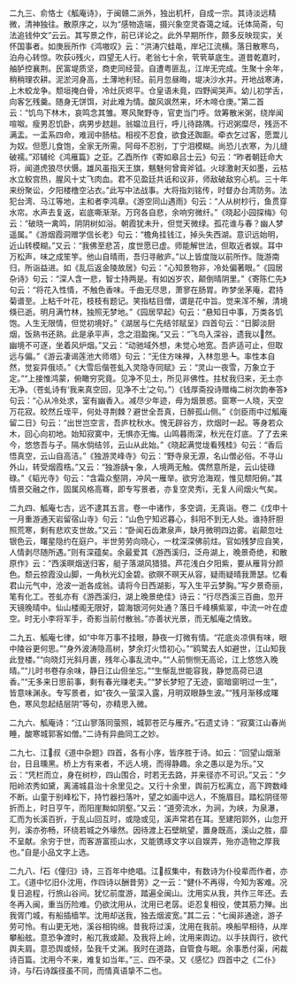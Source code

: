 <!-- { "loadSidebar": true } -->
二九三、俞恪士《觚庵诗》，于闽赣二派外，独出机杆，自成一宗。其诗淡远精微，清神独往。散原序之，以为“感物造端，摄兴象空灵杳蔼之域。讬体简斋，句法追钱仲文”云云。其写景之作，前已详论之。此外早期所作，颇多反映现实，关怀国事者。如庚辰所作《鸿嗷叹》云：“洪涛穴蛙黾，岸圮江流横。落日散寒鸟，泊舟心转惊。吹荻残火，四望无人行。老翁七十余，茕茕草底生。道昔乾嘉时，舳胪控襄荆。民富堤质坚，商吏同经营。自遭粤匪乱，江岸无完成。生聚十余年，稍稍理农耕。泥淤河身高，土薄地利轻。前月忽昼晦，堤决沙水并。开地战寒涛，上木蛟龙争。颓垣掩白骨，冷灶灰烬平。仓皇语未竟，四野闻哭声。幼儿初学舌，向客乞残羹。随身无饼饵，对此难为情。酸风飒然来，坏木啼仓庚。”第二首云：“饥鸟下林木，哀鸣念其雏。寒风聚野寺，官吏当门呼。敛筹散米粥，绕岸闻喧呶。瘦男忍饥卧，病男步趑趄。翁媪泣且行，呼儿待路隅。行迟粥糜尽，残沥不满盂。一盂系四命，难润中肠枯。相视不忍食，欲食还踟蹰。牵衣乞过客，愿鬻儿为奴。但愿儿食饱，全家无所需。阿母不忍别，丁宁泪模糊。尚恐儿衣寒，为儿缝破襦。”邓辅纶《鸿雁篇》之亚。乙酉所作《寄如皋吕士云》句云：“昨者朝廷命大将，闻道虎狼尽伏慑。雄风虽指天王旗，魑魅何曾膏斧钺。火球激射天如墨，云枯水立鲛宫热，腥风十丈飞肉血。君不见盈廷共诋和议非，师敌破敌穷心机。三十年来纷聚讼，夕阳楼橹空沾衣。”此写中法战事。大将指刘铭传，时督办台湾防务。法犯台湾、马江等地，主和者李鸿章。《游空同山遇雨》句云：“人从树杪行，鱼贯穿水帘。水声去复返，岩底嘶渐渐。万窍各自悲，余响穷微纤。”《晓起小园探梅》句云：“破晓一禽鸣，阴阴树如浴。朝霞犹未升，但觉天微绿。孤花谁与春？幽人梦遥属。”《游烟霞洞赠学信长老》句云：“檐角挂钱江，掉头失西湖。意识远始明，近山转模糊。”又云：“我佛至悲苫，度世愿已虚。师能解世法，但取近者娱。耳中万松声，味之成笙竽。他山自晴雨，吾归寻敝庐。”以上皆度陇以前所作。陇游南归，所诣益进。如《乱后返金陵故居》句云：“心知景物非，冷处偏著眼。”《园居杂诗》句云：“深人含一悲，智士持两是。有如凶岁农，颠倒晴阴里。”《寄陈仁先》句云：“将花入性情，不触色香味。千曲无尽思，萧寥在肠胃。昨梦坐茅庵，君持菊谱至。上粘千叶花，枝枝有题记。笑指枯目僧，谓是花中旨。觉来浑不解，清境倏已逝。明月满竹林，独照无梦地。”《园居早起》句云：“悬知日中事，万类各饥饱。人生无限情，但觉初境好。”《湖居与仁先结邻赋呈》四首句云：“日脚淡厨烟，饭熟书还熟。此是承平声，念之泪盈掬。”又云：“飞鸟入深谷，遗我以然。幽境不可逐，坐着风炉烟。”又云：“动驰域外想，未觉心地宽。吾庐适可止，但取远与偏。”《游云凄谒莲池大师塔》句云：“无住方味禅，入林忽思┺。率性本自然，觉妄异俄顷。”《大雪后偕苍虬入灵隐寺同赋》云：“灵山一夜雪，万象立于定。”“上接惟鸿蒙，俯瞰穷究竟。见净不见土，所见非佛性。拄杖我归来，无土亦无净。（苍虬诗有‘我来真空回，见净不土’之句。”）《钱厚斋投诗赠梅二树次韵奉答》句云：“心从冷处求，室有幽香入。减尽少年迹，毋为烟景惑。窗寒一人晓，天空万花寂。皎然丘垤平，何处寻荆棘？避世全吾真，日醉孤山侧。”《剑臣雨中过觚庵留二日》句云：“出世岂空言，吾庐枕秋水。愧无辟谷方，炊烟时一起。等身若众木，回心向初地。始知寂寞中，无惧亦无悔。山鸣暮雨深，秋光在灯底。了了去来今，悠悠吾与子。隔水倘结邻，云山从此始。”《晓起满觉垅看残桂》句云：“香后悟真空，云山自高洁。”《独游灵峰寺》句云：“野寺泉无源，名山僧必俗。不寻山外山，转受烟霞梏。”又云：“独游龋┱象，人境两无触。偶然意所是，云山徒碌碌。”《韬光寺》句云：“含霜众壑阴，冲风一雁举。欲穷沧海观，惟见颓阳俯。”其情景交融之作，固属风格高骞，即专写景者，亦复空灵秀，无复人间烟火气矣。

二九四、觚庵七古，远不逮其五言。卷一中诸作，多空调，无真诣。卷二《戊申十一月重游通天岩留宿山寺》句云：“山色宁知迟暮心，斜阳不到无人处。谁持肝胆照荒寒，剩有悲欢支世故。”又云：“卧闻石齿漱泉声，缺月微明四边雾。岩颠忽吐银色云，曙星隐约在庭户。半世劳劳向晓心，一枕深深佛前炷。官如残梦应自笑，人情剥尽随所遇。”则有深蕴矣。余最爱其《游西溪归，泛舟湖上，晚景奇绝，和散原作》云：“西溪暝烟送归客，艇子落湖风猎猎。芦花浅白夕阳紫，要从雁背分颜色。颓云掠霞没山脚，一角秋光幻金碧。欲暝不暝天从容，疑雨疑晴我萧瑟。忆看君山元气中，沧波一逝各成翁。请将今日西湖影，写入生平云梦胸。”写夕景奇丽，笔有化工。苍虬亦有《游西溪归，湖上晚景绝佳》诗云：“行尽西溪三百曲，忽开天镜晚晴中。仙山楼阁无限好，碧海银河何处通？落日千峰横紫翠，中流一叶在虚空。时无小李将军手，奇影当前付散翁。”亦善状光景，而无觚庵之情致。

二九五、觚庵七律，如“中年万事不挂眼，静夜一灯微有情。“花底炎凉俱有味，眼中陵谷更何思。”“身外波涛隐高树，梦余灯火悟初心。”“鸥鹭去人如避世，江山知我此登楼。”“向晓灯光斜月裹，残年心事乱流中。”“人前恻恻无高论，江上悠悠入晚晴。”“儿时书卷存余味，静日江山但坐忘。”“生惭乱世能容我，静觉高荷已退香。”“无多来日思前事，剩有春光赚老夫。”“梦长梦短了无迹，窗暗窗明过一生”，皆意味渊永。专写景者，如“夜久一萤深入露，月明双眼静生波。”“残月渐移成曙色，寒风忽起结层阴”等句，亦精思入微。

二九六、觚庵诗：“江山寥落同萤照，城郭苍茫与雁齐。”石遗丈诗：“寂寞江山春尚睡，酸寒城郭客如僧。”二诗有异曲同工之妙。

二九七、江叔《道中杂题》四首，各有小序，皆序胜于诗。如云：“回望山烟渐台，日且曛黑。桥上方有来者，不远人境，而得静趣。余之愚以是为乐。”又云：“凭栏而立，身在树杪，四山围合，时若无去路，并来径亦不可识。”又云：“夕阳岭浓秀如黛，离浦城县治十余里见之。又行十余里，舆前万松离立，高下跨数峰不断。山童于别峰松下，持竹器扫落叶，望之如画中远人，不施眉目。踏松阴径带折而上，时日亨午，而阳崖黝如阴壑。”又云：“道旁流水，为涧，为峡，为泉瀑，汇而为长溪百折，于乱山回互时，或隐或见，溪声常若在耳。至建阳郭外，山忽开列，溪亦弥畅，环绕若城之外壕然。因待渡上石壁眺望，置身既高，溪山之胜，靡不呈献。余穷于世，而客游富揽山水，又能镌琢文字以自娱弄，殆亦造物之厚我也。”自是小品文字上选。

二九八、石《僮归》诗，三百年中绝唱。江叔集中，有数诗为仆役辈而作者，亦工。《道中忆旧仆沈用，作四诗以酬昔劳》之一云：“健仆不再得，今知为客难。况复日追程，行旅山谷间。犹忆前度游，踏遍全闽山。沈用实从我，共作三年还。去冬再入闽，重当历险难。仍欲沈用从，沈用已老孱。讵忍复相役，使其筋力殚。出我胥门城，有船插樯竿。沈用却送我，独去烟波宽。”其二云：“七闽非通途，游子劳可怜。有山更无地，溪谷相钩绵。昔我将过溪，沈用在我前。唤船早相待，从岸攀船舷。意恐争渡时，船兀我或颠。及我将上岭，沈用来舆边。以手扶舆行，欲代舆夫肩。意恐舆或倾，坠我千丈渊。我时在道路，自管食与眠。余事悉付渠，闲裁诗百篇。沈用今不来，难复如当年。”三、四不录。又《感忆》四首中之《二仆》诗，与石诗蹊径虽不同，而情真语挚不二也。


